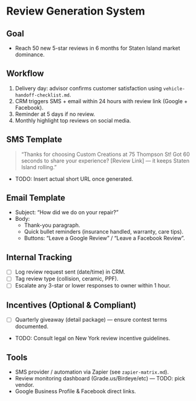 # Review Generation System

## Goal
- Reach 50 new 5-star reviews in 6 months for Staten Island market dominance.

## Workflow
1. Delivery day: advisor confirms customer satisfaction using `vehicle-handoff-checklist.md`.
2. CRM triggers SMS + email within 24 hours with review link (Google + Facebook).
3. Reminder at 5 days if no review.
4. Monthly highlight top reviews on social media.

## SMS Template
> “Thanks for choosing Custom Creations at 75 Thompson St! Got 60 seconds to share your experience? [Review Link] — it keeps Staten Island rolling.”
- TODO: Insert actual short URL once generated.

## Email Template
- Subject: “How did we do on your repair?”
- Body:
  - Thank-you paragraph.
  - Quick bullet reminders (insurance handled, warranty, care tips).
  - Buttons: “Leave a Google Review” / “Leave a Facebook Review”.

## Internal Tracking
- [ ] Log review request sent (date/time) in CRM.
- [ ] Tag review type (collision, ceramic, PPF).
- [ ] Escalate any 3-star or lower responses to owner within 1 hour.

## Incentives (Optional & Compliant)
- [ ] Quarterly giveaway (detail package) — ensure contest terms documented.
- TODO: Consult legal on New York review incentive guidelines.

## Tools
- SMS provider / automation via Zapier (see `zapier-matrix.md`).
- Review monitoring dashboard (Grade.us/Birdeye/etc) — TODO: pick vendor.
- Google Business Profile & Facebook direct links.
